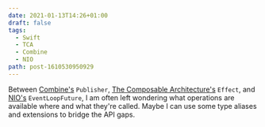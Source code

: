 ```yaml
---
date: 2021-01-13T14:26+01:00
draft: false
tags:
  - Swift
  - TCA
  - Combine
  - NIO
path: post-1610530950929
---
```

Between [Combine's](https://developer.apple.com/documentation/combine) `Publisher`, [The Composable Architecture's](https://github.com/pointfreeco/swift-composable-architecture) `Effect`, and [NIO's](https://github.com/apple/swift-nio) `EventLoopFuture`, I am often left wondering what operations are available where and what they're called. Maybe I can use some type aliases and extensions to bridge the API gaps.
